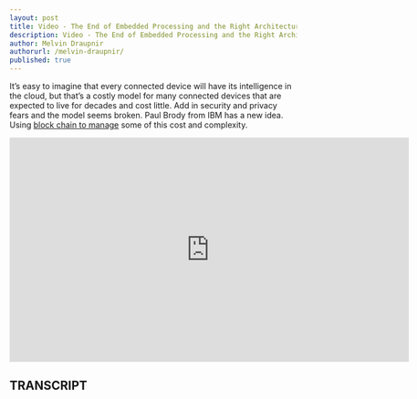 ```yaml
---
layout: post
title: Video - The End of Embedded Processing and the Right Architecture for IoT
description: Video - The End of Embedded Processing and the Right Architecture for IoT
author: Melvin Draupnir
authorurl: /melvin-draupnir/
published: true
---
```


<p>It’s easy to imagine that every connected device will have its intelligence in the cloud, but that’s a costly model for many connected devices that are expected to live for decades and cost little. Add in security and privacy fears and the model seems broken. Paul Brody from IBM has a new idea. Using <a href="/video-bitcoin-transaction-block-chains/">block chain to manage</a> some of this cost and complexity.</p>

<center><iframe id="ls_embed_1497254295" src="https://livestream.com/accounts/74987/events/3418509/videos/65739702/player?width=640&height=360&enableInfo=true&defaultDrawer=&autoPlay=true&mute=false" width="700" height="394" frameborder="0" scrolling="no" allowfullscreen> </iframe></center>

<h2>TRANSCRIPT</h2>
